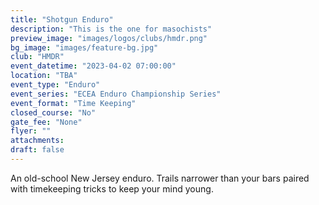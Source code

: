 ```yaml
---
title: "Shotgun Enduro"
description: "This is the one for masochists"
preview_image: "images/logos/clubs/hmdr.png"
bg_image: "images/feature-bg.jpg"
club: "HMDR"
event_datetime: "2023-04-02 07:00:00"
location: "TBA"
event_type: "Enduro"
event_series: "ECEA Enduro Championship Series"
event_format: "Time Keeping"
closed_course: "No"
gate_fee: "None"
flyer: ""
attachments:
draft: false
---
```


An old-school New Jersey enduro. Trails narrower than your bars paired with timekeeping tricks to keep your mind young.